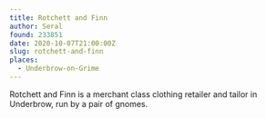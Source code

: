 ```yaml
---
title: Rotchett and Finn
author: Seral
found: 233851
date: 2020-10-07T21:00:00Z
slug: rotchett-and-finn
places:
  - Underbrow-on-Grime
---
```


Rotchett and Finn is a merchant class clothing retailer and tailor in Underbrow, run by a pair of gnomes.<!--more-->
